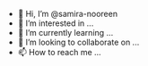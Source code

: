 - 👋 Hi, I’m @samira-nooreen
- 👀 I’m interested in ...
- 🌱 I’m currently learning ...
- 💞️ I’m looking to collaborate on ...
- 📫 How to reach me ...

<!---
samira-nooreen/samira-nooreen is a ✨ special ✨ repository because its `README.md` (this file) appears on your GitHub profile.
You can click the Preview link to take a look at your changes.
--->
